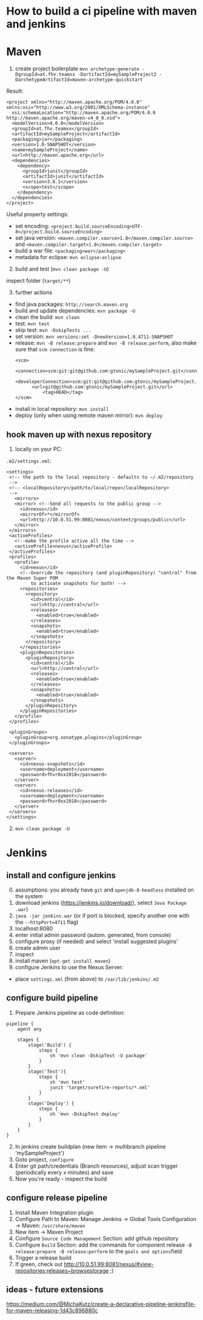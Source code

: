 
# How to build a ci pipeline with maven and jenkins


# Maven

1. create project boilerplate `mvn archetype:generate -DgroupId=at.fhv.teamxx -DartifactId=mySampleProject2 -DarchetypeArtifactId=maven-archetype-quickstart`

Result:
```
<project xmlns="http://maven.apache.org/POM/4.0.0" xmlns:xsi="http://www.w3.org/2001/XMLSchema-instance"
  xsi:schemaLocation="http://maven.apache.org/POM/4.0.0 http://maven.apache.org/maven-v4_0_0.xsd">
  <modelVersion>4.0.0</modelVersion>
  <groupId>at.fhv.teamxx</groupId>
  <artifactId>mySampleProject</artifactId>
  <packaging>jar</packaging>
  <version>1.0-SNAPSHOT</version>
  <name>mySampleProject</name>
  <url>http://maven.apache.org</url>
  <dependencies>
    <dependency>
      <groupId>junit</groupId>
      <artifactId>junit</artifactId>
      <version>3.8.1</version>
      <scope>test</scope>
    </dependency>
  </dependencies>
</project>
```

Useful property settings:
- set encoding: `<project.build.sourceEncoding>UTF-8</project.build.sourceEncoding>`
- set java version: `<maven.compiler.source>1.8</maven.compiler.source>` and `<maven.compiler.target>1.8</maven.compiler.target>`
- build a war file: `<packaging>war</packaging>`
- metadata for eclipse: `mvn eclipse:eclipse`


2. build and test (`mvn clean package -U`)

inspect folder (`target/**`)

3. further actions

- find java packages: `http://search.maven.org`
- build and update dependencies: `mvn package -U`
- clean the build: `mvn clean` 
- test: `mvn test`
- skip test: `mvn -DskipTests ...`
- set version: `mvn versions:set -DnewVersion=1.0.4711-SNAPSHOT`
- release: `mvn -B release:prepare` and `mvn -B release:perform`, also make sure that `scm connection` is fine:
  ```
  <scm>
		<connection>scm:git:git@github.com:gtonic/mySampleProject.git</connection>
		<developerConnection>scm:git:git@github.com:gtonic/mySampleProject.git</developerConnection>
		<url>git@github.com:gtonic/mySampleProject.git</url>
	        <tag>HEAD</tag>
  </scm>
  ```
- install in local repository: `mvn install`
- deploy (only when using remote maven mirror): `mvn deploy`

## hook maven up with nexus repository

 1. locally on your PC: 

 `.m2/settings.xml`:
 
 ```
 <settings>
  <!-- the path to the local repository - defaults to ~/.m2/repository
  -->
  <!-- <localRepository>/path/to/local/repo</localRepository>
  -->
    <mirrors>
    <mirror> <!--Send all requests to the public group -->
      <id>nexus</id>
      <mirrorOf>*</mirrorOf>
      <url>http://10.0.51.99:8081/nexus/content/groups/public</url>
    </mirror>
  </mirrors>
  <activeProfiles>
    <!--make the profile active all the time -->
    <activeProfile>nexus</activeProfile>
  </activeProfiles>
  <profiles>
    <profile>
      <id>nexus</id>
      <!--Override the repository (and pluginRepository) "central" from the Maven Super POM
          to activate snapshots for both! -->
      <repositories>
        <repository>
          <id>central</id>
          <url>http://central</url>
          <releases>
            <enabled>true</enabled>
          </releases>
          <snapshots>
            <enabled>true</enabled>
          </snapshots>
        </repository>
      </repositories>
      <pluginRepositories>
        <pluginRepository>
          <id>central</id>
          <url>http://central</url>
          <releases>
            <enabled>true</enabled>
          </releases>
          <snapshots>
            <enabled>true</enabled>
          </snapshots>
        </pluginRepository>
      </pluginRepositories>
    </profile>
  </profiles>

  <pluginGroups>
    <pluginGroup>org.sonatype.plugins</pluginGroup>
  </pluginGroups>

  <servers>
    <server>
      <id>nexus-snapshots</id>
      <username>deployment</username>
      <password>fhvr0xx2018</password>
    </server>
    <server>
      <id>nexus-releases</id>
      <username>deployment</username>
      <password>fhvr0xx2018</password>
    </server>
  </servers>
</settings>
 ```
 
2. `mvn clean package -U`


# Jenkins

## install and configure jenkins

0. assumptions: you already have `git` and `openjdk-8-headless` installed on the system
1. download jenkins (https://jenkins.io/download/), select `Java Package .war`)
2. `java -jar jenkins.war` (or if port is blocked, specify another one with the `--httpPort=4711` flag)
3. localhost:8080
4. enter initial admin password (autom. generated, from console)
5. configure proxy (if needed) and select 'install suggested plugins'
6. create admin user
7. inspect
8. install maven (`apt-get install maven`)
9. configure Jenkins to use the Nexus Server:
 - place `settings.xml` (from above) to `/var/lib/jenkins/.m2`

## configure build pipeline

1. Prepare Jenkins pipeline as code definition:

```
pipeline {
    agent any 

    stages {
        stage('Build') { 
            steps { 
                sh 'mvn clean -DskipTest -U package' 
            }
        }
        stage('Test'){
            steps {
                sh 'mvn test'
                junit 'target/surefire-reports/*.xml' 
            }
        }
        stage('Deploy') {
            steps {
                sh 'mvn -DskipTest deploy'
            }
        }
    }
}
```


2. In jenkins create buildplan (new item -> multibranch pipeline 'mySampleProject')
3. Goto project, `configure`
4. Enter git path/credentials (Branch resources), adjust scan trigger (periodically every x minutes) and save
5. Now you're ready - inspect the build


## configure release pipeline

1. Install Maven Integration plugin
2. Configure Path to Maven: Manage Jenkins -> Global Tools Configuration -> Maven: `/usr/share/maven`
2. New item -> Maven Project
3. Configure `Source Code Management` Section: add github repository
4. Configure `Build` Section: add the commands for component release `-B release:prepare -B release:perform` to the `goals and options`field
5. Trigger a release build
6. If green, check out http://10.0.51.99:8081/nexus/#view-repositories;releases~browsestorage ;)


## ideas - future extensions

https://medium.com/@MichaKutz/create-a-declarative-pipeline-jenkinsfile-for-maven-releasing-1d43c896880c

